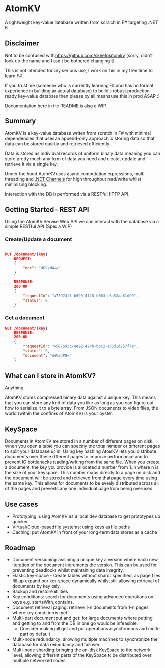 # AtomKV
A lightweight key-value database written from scratch in F# targeting .NET 6

## Disclaimer
Not to be confused with https://github.com/skeeto/atomkv (sorry, didn't look up the name and I can't be bothered changing it)

This is not intended for any serious use, I work on this in my free time to learn F#.

If you trust me (someone who is currently learning F# and has no formal experience in building an actual database) to build a robust production-ready key-value database then please by all means use this in prod ASAP :)

Documentation here in the README is also a WIP.

## Summary
AtomKV is a key-value database writen from scratch in F# with minimal dependencies that uses an append-only approach to storing data so that data can be stored quickly and retrieved efficiently.

Data is stored as individual records of uniform binary data meaning you can store pretty much any form of data you need and create, update and retrieve it via a single key.

Under the hood AtomKV uses async computation expressions, multi-threading and [.NET Channels](https://learn.microsoft.com/en-us/dotnet/api/system.threading.channels.boundedchanneloptions?view=net-7.0) for high throughput read/write whilst minimising blocking.

Interaction with the DB is performed via a RESTful HTTP API.

## Getting Started - REST API
Using the AtomKV.Service Web API we can interact with the database via a simple RESTful API (Spec a WIP)

### Create/Update a document
```json

PUT /document/{key}
    REQUEST:
    {
        "doc": "dGVzdA=="
    }

    RESPONSE:
    200 OK
    {
        "requestId": "a72974f3-b599-4f28-b063-e7a52aa61d99",
        "status": 0
    }
``` 

### Get a document
```json
GET /document/{key}
    RESPONSE:
    200 OK
    {
        "requestId": "6587693c-4e92-424b-bbc2-a60d1d257f7e",
        "status": 0,
        "document": "dGVzdP8="
    }
```

## What can I store in AtomKV?
Anything.

AtomKV stores compressed binary data against a unique key. This means that you can store any kind of data you like as long as you can figure out how to serialize it to a byte array.
From JSON documents to video files, the world (within the confines of AtomKV) is your oyster.

## KeySpace
Documents in AtomKV are stored in a number of different pages on disk. 
When you open a table you can specifiy the total number of different pages to split your database up in.
Using key hashing AtomKV lets you distribute documents over these different pages to improve performance and to prevent IO bottlenecks reading/writing from the same file.
When you create a document, the key you provide is allocated a number from 1..n where n is the size of your keyspace.
This number maps directly to a page on disk and the document will be stored and retrieved from that page every time using the same key.
This allows for documents to be evenly distributed across all of the pages and prevents any one individual page from being overused.


## Use cases
- Prototyping: using AtomKV as a local dev database to get prototypes up quicker
- Virtual/Cloud-based file systems: using keys as file paths
- Caching: put AtomKV in front of your long-term data stores as a cache


## Roadmap
- Document versioning: assining a unique key a version where each new iteration of the document increments the version. This can be used for preventing deadlocks whilst maintaining data integrity. 
- Elastic key-space - Create tables without shards specified, as page files fill up expand our key-space dynamically whilst still allowing retrieval of documents by key only. 
- Backup and restore utilities
- Key conditions: search for documents using advanced operations on keys e.g. startsWith, contains.
- Document retrieval paging: retrieve 1-n documents from 1-n pages where key condition is met.
- Multi-part document put and get: for large documents where putting and getting to and from the DB in one go would be infeasible.
    - Consider making all get and put operations asynchronous and multi-part by default 
- Multi-node redundancy: allowing multiple machines to synchronize the database for data redundancy and failover.
- Multi-node sharding: bringing the on-disk KeySpace to the network level, allowing different parts of the KeySpace to be distributed over multiple networked nodes.
